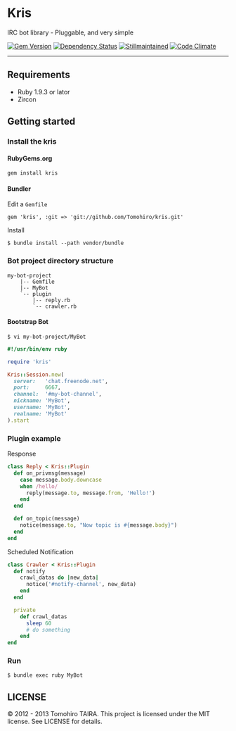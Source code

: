Kris
================================================================================

IRC bot library - Pluggable, and very simple

[![Gem Version](https://badge.fury.io/rb/kris.png)](http://badge.fury.io/rb/kris)
[![Dependency Status](https://gemnasium.com/Tomohiro/kris.png)](https://gemnasium.com/Tomohiro/kris)
[![Stillmaintained](http://stillmaintained.com/Tomohiro/kris.png)](http://stillmaintained.com/Tomohiro/kris)
[![Code Climate](https://codeclimate.com/badge.png)](https://codeclimate.com/github/Tomohiro/kris)


---


Requirements
--------------------------------------------------------------------------------

- Ruby 1.9.3 or lator
- Zircon


Getting started
--------------------------------------------------------------------------------


### Install the kris

#### RubyGems.org

    gem install kris


#### Bundler

Edit a `Gemfile`

    gem 'kris', :git => 'git://github.com/Tomohiro/kris.git'


Install

    $ bundle install --path vendor/bundle


### Bot project directory structure

    my-bot-project
        |-- Gemfile
        |-- MyBot
        `-- plugin
            |-- reply.rb
            `-- crawler.rb


#### Bootstrap Bot

    $ vi my-bot-project/MyBot

```ruby
#!/usr/bin/env ruby

require 'kris'

Kris::Session.new(
  server:   'chat.freenode.net',
  port:     6667,
  channel:  '#my-bot-channel',
  nickname: 'MyBot',
  username: 'MyBot',
  realname: 'MyBot'
).start
```


### Plugin example

Response

```ruby
class Reply < Kris::Plugin
  def on_privmsg(message)
    case message.body.downcase
    when /hello/
      reply(message.to, message.from, 'Hello!')
    end
  end

  def on_topic(message)
    notice(message.to, "Now topic is #{message.body}")
  end
end
```

Scheduled Notification

```ruby
class Crawler < Kris::Plugin
  def notify
    crawl_datas do |new_data|
      notice('#notify-channel', new_data)
    end
  end

  private
    def crawl_datas
      sleep 60
      # do something
    end
end
```


### Run

    $ bundle exec ruby MyBot




LICENSE
--------------------------------------------------------------------------------

&copy; 2012 - 2013 Tomohiro TAIRA.
This project is licensed under the MIT license.
See LICENSE for details.
